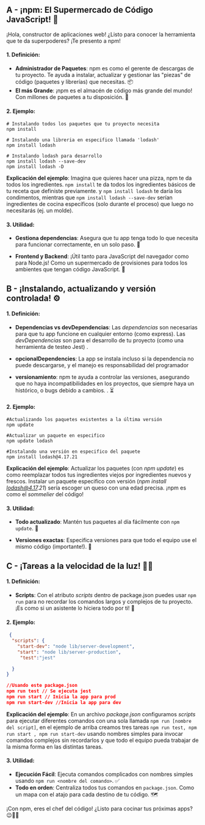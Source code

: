 ## A - ¡npm: El Supermercado de Código JavaScript! 🛒

¡Hola, constructor de aplicaciones web! ¿Listo para conocer la herramienta que te da superpoderes? ¡Te presento a npm!

#### 1. **Definición:**

- **Administrador de Paquetes**: npm es como el gerente de descargas de tu proyecto. Te ayuda a instalar, actualizar y gestionar las "piezas" de código (paquetes y librerías) que necesitas. 📦
- **El más Grande**: ¡npm es el almacén de código más grande del mundo! Con millones de paquetes a tu disposición. 🤯

#### 2. **Ejemplo:**

```shell
# Instalando todos los paquetes que tu proyecto necesita
npm install

# Instalando una libreria en especifico llamada 'lodash'
npm install lodash

# Instalando lodash para desarrollo
npm install lodash --save-dev
npm install lodash -D
```

**Explicación del ejemplo**: Imagina que quieres hacer una pizza, npm te da todos los ingredientes. `npm install` te da todos los ingredientes básicos de tu receta que definiste previamente. y `npm install lodash` te daría los condimentos, mientras que `npm install lodash --save-dev` serían ingredientes de cocina específicos (solo durante el proceso) que luego no necesitarás (ej. un molde).

#### 3. **Utilidad:**

- **Gestiona dependencias**: Asegura que tu app tenga todo lo que necesita para funcionar correctamente, en un solo paso. 🧩

- **Frontend y Backend**: ¡Útil tanto para JavaScript del navegador como para Node.js! Como un supermercado de provisiones para todos los ambientes que tengan código JavaScript. 🛒

## B - ¡Instalando, actualizando y versión controlada! ⚙️

#### 1. **Definición:**

- **Dependencias vs devDependencias**: Las _dependencias_ son necesarias para que tu app funcione en cualquier entorno (como express). Las _devDependencias_ son para el desarrollo de tu proyecto (como una herramienta de testeo Jest) .

- **opcionalDependencies**: La app se instala incluso si la dependencia no puede descargarse, y el manejo es responsabilidad del programador
- **versionamiento**: npm te ayuda a controlar las versiones, asegurando que no haya incompatibilidades en los proyectos, que siempre haya un histórico, o bugs debido a cambios. . ⏳

#### 2. **Ejemplo:**

```shell
#Actualizando los paquetes existentes a la última versión
npm update

#Actualizar un paquete en especifico
npm update lodash

#Instalando una versión en especifico del paquete
npm install lodash@4.17.21
```

**Explicación del ejemplo**: Actualizar los paquetes (con _npm update_) es como reemplazar todos tus ingredientes viejos por ingredientes nuevos y frescos. Instalar un paquete especifico con versión (_npm install lodash@4.17.21_) sería escoger un queso con una edad precisa. ¡npm es como el _sommelier_ del código!

#### 3. **Utilidad:**

- **Todo actualizado**: Mantén tus paquetes al día fácilmente con `npm update`. 🔄

- **Versiones exactas**: Especifica versiones para que todo el equipo use el mismo código (importante!). 👥

## C - ¡Tareas a la velocidad de la luz! 🏃‍♀️

#### 1. **Definición:**

- **Scripts**: Con el atributo _scripts_ dentro de package.json puedes usar `npm run` para no recordar los comandos largos y complejos de tu proyecto. ¡Es como si un asistente lo hiciera todo por ti! 🤖

#### 2. **Ejemplo:**

```json
 {
  "scripts": {
    "start-dev": "node lib/server-development",
    "start": "node lib/server-production",
     "test":"jest"

  }
}

//Usando este package.json
npm run test // Se ejecuta jest
npm run start // Inicia la app para prod
npm run start-dev //Inicia la app para dev
```

**Explicación del ejemplo**: En un archivo _package.json_ configuramos _scripts_ para ejecutar diferentes comandos con una sola llamada `npm run [nombre del script]`, en el ejemplo de arriba creamos tres tareas `npm run test, npm run start , npm run start-dev` usando nombres simples para invocar comandos complejos sin recordarlos y que todo el equipo pueda trabajar de la misma forma en las distintas tareas.

#### 3. **Utilidad:**

- **Ejecución Fácil**: Ejecuta comandos complicados con nombres simples usando `npm run <nombre del comando>`. ✅
- **Todo en orden**: Centraliza todos tus comandos en `package.json`. Como un mapa con el atajo para cada destino de tu código. 🗺️

¡Con npm, eres el chef del código! ¿Listo para cocinar tus próximas apps? 😉👩‍🍳
